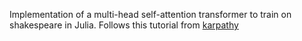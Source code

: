 Implementation of a multi-head self-attention transformer to train on shakespeare in Julia.
Follows this tutorial from [karpathy](https://github.com/karpathy/nanoGPT)